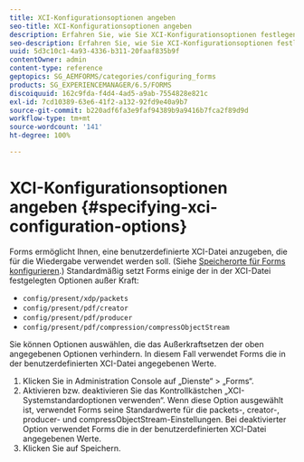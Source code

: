 ```yaml
---
title: XCI-Konfigurationsoptionen angeben
seo-title: XCI-Konfigurationsoptionen angeben
description: Erfahren Sie, wie Sie XCI-Konfigurationsoptionen festlegen.
seo-description: Erfahren Sie, wie Sie XCI-Konfigurationsoptionen festlegen.
uuid: 5d3c10c1-4a93-4336-b311-20faaf835b9f
contentOwner: admin
content-type: reference
geptopics: SG_AEMFORMS/categories/configuring_forms
products: SG_EXPERIENCEMANAGER/6.5/FORMS
discoiquuid: 162c9fda-f4d4-4ad5-a9ab-7554828e821c
exl-id: 7cd10389-63e6-41f2-a132-92fd9e40a9b7
source-git-commit: b220adf6fa3e9faf94389b9a9416b7fca2f89d9d
workflow-type: tm+mt
source-wordcount: '141'
ht-degree: 100%

---
```


# XCI-Konfigurationsoptionen angeben {#specifying-xci-configuration-options}

Forms ermöglicht Ihnen, eine benutzerdefinierte XCI-Datei anzugeben, die für die Wiedergabe verwendet werden soll. (Siehe [Speicherorte für Forms konfigurieren](/help/forms/using/admin-help/configuring-locations-forms.md#configuring-locations-for-forms).) Standardmäßig setzt Forms einige der in der XCI-Datei festgelegten Optionen außer Kraft:

* `config/present/xdp/packets`
* `config/present/pdf/creator`
* `config/present/pdf/producer`
* `config/present/pdf/compression/compressObjectStream`

Sie können Optionen auswählen, die das Außerkraftsetzen der oben angegebenen Optionen verhindern. In diesem Fall verwendet Forms die in der benutzerdefinierten XCI-Datei angegebenen Werte.

1. Klicken Sie in Administration Console auf „Dienste“ > „Forms“.
1. Aktivieren bzw. deaktivieren Sie das Kontrollkästchen „XCI-Systemstandardoptionen verwenden“. Wenn diese Option ausgewählt ist, verwendet Forms seine Standardwerte für die packets-, creator-, producer- und compressObjectStream-Einstellungen. Bei deaktivierter Option verwendet Forms die in der benutzerdefinierten XCI-Datei angegebenen Werte.
1. Klicken Sie auf Speichern.
